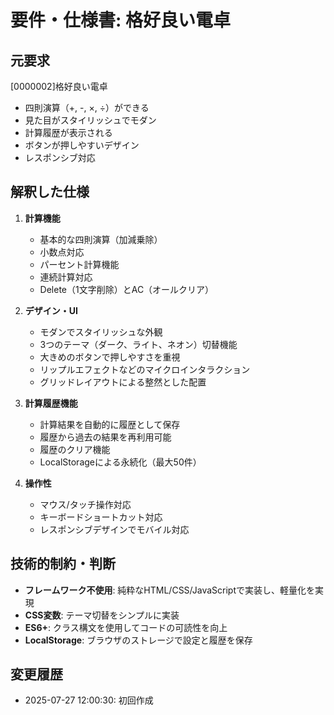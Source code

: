 # 要件・仕様書: 格好良い電卓

## 元要求
[0000002]格好良い電卓
- 四則演算（+, -, ×, ÷）ができる
- 見た目がスタイリッシュでモダン
- 計算履歴が表示される
- ボタンが押しやすいデザイン
- レスポンシブ対応

## 解釈した仕様
1. **計算機能**
   - 基本的な四則演算（加減乗除）
   - 小数点対応
   - パーセント計算機能
   - 連続計算対応
   - Delete（1文字削除）とAC（オールクリア）

2. **デザイン・UI**
   - モダンでスタイリッシュな外観
   - 3つのテーマ（ダーク、ライト、ネオン）切替機能
   - 大きめのボタンで押しやすさを重視
   - リップルエフェクトなどのマイクロインタラクション
   - グリッドレイアウトによる整然とした配置

3. **計算履歴機能**
   - 計算結果を自動的に履歴として保存
   - 履歴から過去の結果を再利用可能
   - 履歴のクリア機能
   - LocalStorageによる永続化（最大50件）

4. **操作性**
   - マウス/タッチ操作対応
   - キーボードショートカット対応
   - レスポンシブデザインでモバイル対応

## 技術的制約・判断
- **フレームワーク不使用**: 純粋なHTML/CSS/JavaScriptで実装し、軽量化を実現
- **CSS変数**: テーマ切替をシンプルに実装
- **ES6+**: クラス構文を使用してコードの可読性を向上
- **LocalStorage**: ブラウザのストレージで設定と履歴を保存

## 変更履歴
- 2025-07-27 12:00:30: 初回作成